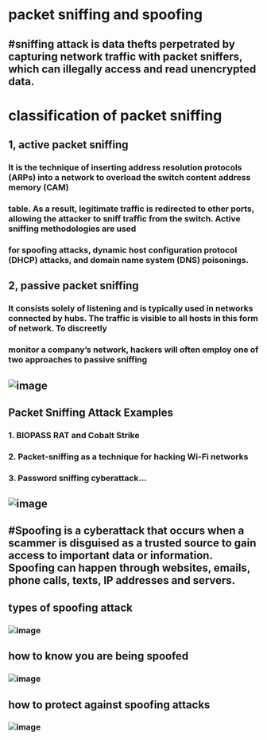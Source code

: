 # packet sniffing and spoofing
## #sniffing attack is data thefts perpetrated by capturing network traffic with packet sniffers, which can illegally access and read unencrypted data.
# classification of packet sniffing
## 1, active packet sniffing 
### It is the technique of inserting address resolution protocols (ARPs) into a network to overload the switch content address memory (CAM)
### table. As a result, legitimate traffic is redirected to other ports, allowing the attacker to sniff traffic from the switch. Active sniffing methodologies are used 
### for spoofing attacks, dynamic host configuration protocol (DHCP) attacks, and domain name system (DNS) poisonings.
## 2, passive packet sniffing
### It consists solely of listening and is typically used in networks connected by hubs. The traffic is visible to all hosts in this form of network. To discreetly
### monitor a company’s network, hackers will often employ one of two approaches to passive sniffing
## ![image](https://user-images.githubusercontent.com/112609955/188295730-d93ab73a-ac67-42a9-927d-ed7faa9dd526.png)
## Packet Sniffing Attack Examples
### 1. BIOPASS RAT and Cobalt Strike
### 2. Packet-sniffing as a technique for hacking Wi-Fi networks
### 3. Password sniffing cyberattack...
## ![image](https://user-images.githubusercontent.com/112609955/188295821-be04758e-d9aa-4d2b-a22e-dfbaeccd452e.png)
## #Spoofing is a cyberattack that occurs when a scammer is disguised as a trusted source to gain access to important data or information. Spoofing can happen through websites, emails, phone calls, texts, IP addresses and servers. 
## types of spoofing attack
### ![image](https://user-images.githubusercontent.com/112609955/188296331-dba16da7-066b-4d81-a8e7-8281c5782d0d.png)
## how to know you are being spoofed
### ![image](https://user-images.githubusercontent.com/112609955/188296353-1e1024fa-d9c7-41d6-b99a-b396cfd3b5a6.png)
## how to protect against spoofing attacks
### ![image](https://user-images.githubusercontent.com/112609955/188296385-eadf40be-d1ac-40b3-9f2a-8c4d5e41bc5b.png)

